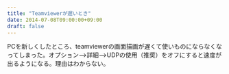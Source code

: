 ```yaml
---
title: "Teamviewerが遅いとき"
date: 2014-07-08T09:00:00+09:00
draft: false
---
```

PCを新しくしたところ、teamviewerの画面描画が遅くて使いものにならなくなってしまった。オプション-->詳細-->UDPの使用（推奨）をオフにすると速度が出るようになる。理由はわからない。
